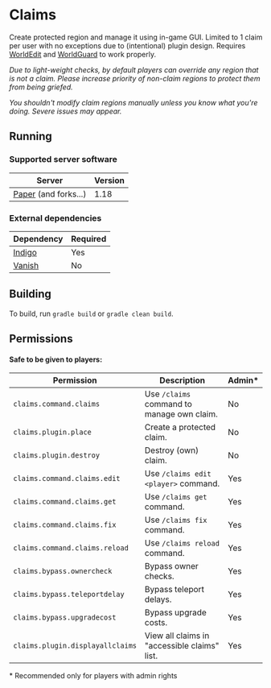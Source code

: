 # Claims
Create protected region and manage it using in-game GUI. Limited to 1 claim per user with no exceptions due to (intentional) plugin design. Requires [WorldEdit](https://github.com/EngineHub/WorldEdit) and [WorldGuard](https://github.com/EngineHub/WorldGuard) to work properly.

*Due to light-weight checks, by default players can override any region that is not a claim. Please increase priority of non-claim regions to protect them from being griefed.*

*You shouldn't modify claim regions manually unless you know what you're doing. Severe issues may appear.*

## Running
### Supported server software
Server | Version
--- | ---
[Paper](https://github.com/PaperMC/Paper) (and forks...) | 1.18 | https://papermc.io/downloads

### External dependencies
Dependency | Required
--- | ---
[Indigo](https://github.com/Grabsky/Indigo) | Yes
[Vanish](https://github.com/Grabsky/Vanish) | No

## Building
To build, run `gradle build` or `gradle clean build`.

## Permissions
#### Safe to be given to players:
Permission | Description | Admin*
--- | --- | ---
`claims.command.claims` | Use `/claims` command to manage own claim. | No
`claims.plugin.place` | Create a protected claim. | No
`claims.plugin.destroy` | Destroy (own) claim. | No
`claims.command.claims.edit` | Use `/claims edit <player>` command. | Yes
`claims.command.claims.get` | Use `/claims get` command. | Yes
`claims.command.claims.fix` | Use `/claims fix` command. | Yes
`claims.command.claims.reload` | Use `/claims reload` command. | Yes
`claims.bypass.ownercheck` | Bypass owner checks. | Yes
`claims.bypass.teleportdelay` | Bypass teleport delays. | Yes
`claims.bypass.upgradecost` | Bypass upgrade costs. | Yes
`claims.plugin.displayallclaims` | View all claims in "accessible claims" list. | Yes

\* Recommended only for players with admin rights